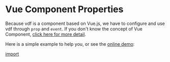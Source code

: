 # Vue Component Properties

Because vdf is a component based on Vue.js, we have to configure and use vdf through `prop` and `event`. If you don't know the concept of Vue Component, [click here for more detail](https://vuejs.org/v2/guide/components.html).

Here is a simple example to help you, or see the [online demo](https://vincentpat.github.io/vue-data-form/examples/static.html):

[import](../../examples/static.html)